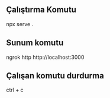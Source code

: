 ## Çalıştırma Komutu

npx serve .


## Sunum komutu

ngrok http http://localhost:3000


## Çalışan komutu durdurma
ctrl + c